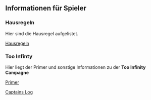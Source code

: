 ## Informationen für Spieler

### Hausregeln

Hier sind die Hausregel aufgelistet.

[Hausregeln](hausregeln.md)

### Too Infinty

Hier liegt der Primer und sonstige Informationen zu der **Too Infinity Campagne**

[Primer](./to-infinity/primer.md)

[Captains Log](./to-infinity/captains-log.md)
